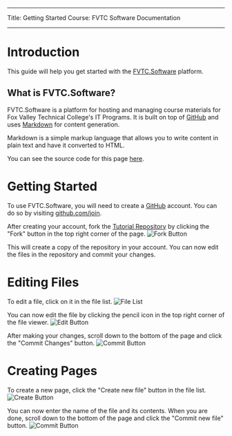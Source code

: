 
---
Title: Getting Started
Course: FVTC Software Documentation

---

# Introduction

This guide will help you get started with the [FVTC.Software](https://fvtc.software) platform.

## What is FVTC.Software?

FVTC.Software is a platform for hosting and managing course materials for Fox Valley Technical College's IT Programs. It is built on top of [GitHub](https://github.com) and uses [Markdown](https://www.markdownguide.org/) for content generation.

Markdown is a simple markup language that allows you to write content in plain text and have it converted to HTML.

You can see the source code for this page [here](https://github.com/FVTC/courses/blob/master/pages/software/getting-started.md).

# Getting Started

To use FVTC.Software, you will need to create a [GitHub](https://github.com) account. You can do so by visiting [github.com/join](github.com/join).

After creating your account, fork the [Tutorial Repository](https://github.com/fvtc/tutorials) by clicking the "Fork" button in the top right corner of the page. ![Fork Button](https://raw.githubusercontent.com/FVTC/fvtc.software/master/docs/assets/images/fork.png)

This will create a copy of the repository in your account. You can now edit the files in the repository and commit your changes.

# Editing Files

To edit a file, click on it in the file list. ![File List](https://raw.githubusercontent.com/FVTC/fvtc.software/master/docs/assets/images/file-list.png)

You can now edit the file by clicking the pencil icon in the top right corner of the file viewer. ![Edit Button](https://raw.githubusercontent.com/FVTC/fvtc.software/master/docs/assets/images/edit.png)

After making your changes, scroll down to the bottom of the page and click the "Commit Changes" button. ![Commit Button](https://raw.githubusercontent.com/FVTC/fvtc.software/master/docs/assets/images/commit.png)

# Creating Pages

To create a new page, click the "Create new file" button in the file list. ![Create Button](https://raw.githubusercontent.com/FVTC/fvtc.software/master/docs/assets/images/create.png)

You can now enter the name of the file and its contents. When you are done, scroll down to the bottom of the page and click the "Commit new file" button. ![Commit Button](https://raw.githubusercontent.com/FVTC/fvtc.software/master/docs/assets/images/commit.png)

